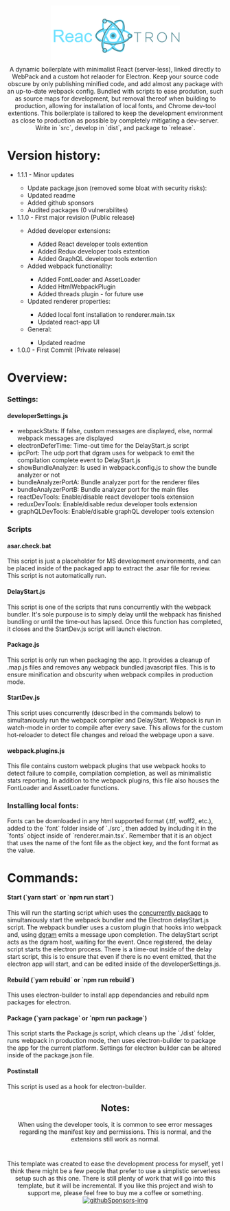 <div align="CENTER"> 
    <img src="https://github.com/MPMcIntyre/personal-readme/raw/master/ReacTron.png?raw=true" width="300"/>
    <br/>
    A dynamic boilerplate with minimalist React (server-less), linked directly to WebPack and a custom hot relaoder for Electron. Keep your source code obscure by only publishing minified code, and add almost any package with an up-to-date webpack config. Bundled with scripts to ease prodution, such as source maps for development, but removal thereof when building to production, allowing for installation of local fonts, and Chrome dev-tool extentions. This boilerplate is tailored to keep the development environment as close to production as possible by completely mitigating a dev-server. Write in `src`, develop in `dist`, and package to `release`.
</div>
<h1>Version history:</h1>
<ul>
<li>1.1.1 - Minor updates</li>
  <ul>
    <li>Update package.json (removed some bloat with security risks):</li>
    <li>Updated readme</li>
    <li>Added github sponsors</li>
    <li>Audited packages (0 vulnerabilites)</li>
  </ul>
<li>1.1.0 - First major revision (Public release)</li>
  <ul>
    <li>Added developer extensions:</li>
      <ul>
        <li>Added React developer tools extention</li>
        <li>Added Redux developer tools extention</li>
        <li>Added GraphQL developer tools extention</li>
      </ul>
    <li>Added webpack functionality:</li>
      <ul>
        <li>Added FontLoader and AssetLoader</li>
        <li>Added HtmlWebpackPlugin</li>
        <li>Added threads plugin - for future use</li>
      </ul>
    <li>Updated renderer properties:</li>
      <ul>
        <li>Added local font installation to renderer.main.tsx</li>
        <li>Updated react-app UI</li>
      </ul>
    <li>General:</li>
      <ul>
        <li>Updated readme</li>
      </ul>
  </ul>
<li>1.0.0 - First Commit (Private release)</li>
</ul>

<h1>Overview:</h1>
<h3>Settings:</h3>
<h4>developerSettings.js</h4>
<ul>
  <li>webpackStats: If false, custom messages are displayed, else, normal webpack messages are displayed</li>
  <li>electronDeferTime: Time-out time for the DelayStart.js script</li>
  <li>ipcPort: The udp port that dgram uses for webpack to emit the compilation complete event to DelayStart.js</li>
  <li>showBundleAnalyzer: Is used in webpack.config.js to show the bundle analyzer or not</li>
  <li>bundleAnalyzerPortA: Bundle analyzer port for the renderer files</li>
  <li>bundleAnalyzerPortB: Bundle analyzer port for the main files
  <li>reactDevTools: Enable/disable react developer tools extension </li>
  <li>reduxDevTools:  Enable/disable redux developer tools extension </li>
  <li>graphQLDevTools: Enable/disable graphQL developer tools extension</li>
</ul>

<h3>Scripts</h3>
<h4>asar.check.bat</h4>
This script is just a placeholder for MS development environments, and can be placed inside of the packaged app to extract the .asar file for review. This script is not automatically run.

<h4>DelayStart.js</h4>
This script is one of the scripts that runs concurrently with the webpack bundler. It's sole purpouse is to simply delay until the webpack has finished bundling or until the time-out has lapsed. Once this function has completed, it closes and the StartDev.js script will launch electron.

<h4>Package.js</h4>
This script is only run when packaging the app. It provides a cleanup of .map.js files and removes any webpack bundled javascript files. This is to ensure minification and obscurity when webpack compiles in production mode.

<h4>StartDev.js</h4>
This script uses concurrently (described in the commands below) to simultaniously run the webpack compiler and DelayStart. Webpack is run in watch-mode in order to compile after every save. This allows for the custom hot-reloader to detect file changes and reload the webpage upon a save.

<h4>webpack.plugins.js</h4>
This file contains custom webpack plugins that use webpack hooks to detect failure to compile, compilation completion, as well as minimalistic stats reporting. In addition to the webpack plugins, this file also houses the FontLoader and AssetLoader functions.

<h3>Installing local fonts:</h3>
Fonts can be downloaded in any html supported format (.ttf, woff2, etc.), added to the `font`
 folder inside of `./src`, then added by including it in the `fonts` object inside of `renderer.main.tsx`. Remember that it is an object that uses the name of the font file as the object key, and the font format as the value.

<h1>Commands:</h1>
<h4>Start (`yarn start` or `npm run start`)</h4>
This will run the starting script which uses the <a href="https://www.npmjs.com/package/concurrently">concurrently package</a> to simultaniously start the webpack bundler and the Electron delayStart.js script. The webpack bundler uses a custom plugin that hooks into webpack and, using <a href="https://nodejs.org/api/dgram.html">dgram</a> emits a message upon completion. The delayStart script acts as the dgram host, waiting for the event. Once registered, the delay script starts the electron process. There is a time-out inside of the delay start script, this is to ensure that even if there is no event emitted, that the electron app will start, and can be edited inside of the developerSettings.js.

<h4>Rebuild (`yarn rebuild` or `npm run rebuild`)</h4>
This uses electron-builder to install app dependancies and rebuild npm packages for electron.

<h4>Package (`yarn package` or `npm run package`)</h4>
This script starts the Package.js script, which cleans up the `./dist` folder, runs webpack in production mode, then uses electron-builder to package the app for the current platform. Settings for electron builder can be altered inside of the package.json file.

<h4>Postinstall</h4>
This script is used as a hook for electron-builder.
<div align="CENTER"> 
<h2>Notes:</h2>
When using the developer tools, it is common to see error messages regarding the manifest key and permissions. This is normal, and the extensions still work as normal.
<h1></h1>
This template was created to ease the development process for myself, yet I think there might be a few people that prefer to use a simplistic serverless setup such as this one. There is still plenty of work that will go into this template, but it will be incremental. If you like this project and wish to support me, please feel free to buy me a coffee or something.

<br/>
<a href="https://github.com/sponsors/MPMcIntyre" target="_blank" rel="noreferrer"> 
  <img src="https://img.shields.io/static/v1?label=Sponsor&message=%E2%9D%A4&logo=GitHub&link=<url>" alt="githubSponsors-img"/>
</a>

</div>
